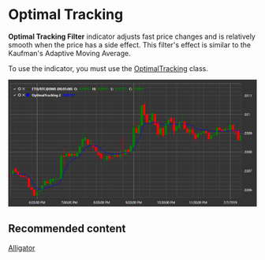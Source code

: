 # Optimal Tracking

**Optimal Tracking Filter** indicator adjusts fast price changes and is relatively smooth when the price has a side effect. This filter's effect is similar to the Kaufman's Adaptive Moving Average. 

To use the indicator, you must use the [OptimalTracking](xref:StockSharp.Algo.Indicators.OptimalTracking) class. 

![IndicatorOptimalTracking](../images/IndicatorOptimalTracking.png)

## Recommended content

[Alligator](IndicatorAlligator.md)

